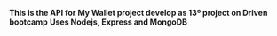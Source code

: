 **This is the API for My Wallet project develop as 13º project on Driven bootcamp**
**Uses Nodejs, Express and MongoDB**